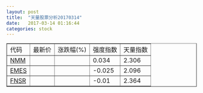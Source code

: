 ```yaml
---
layout: post
title:  "天量股票分析20170314"
date:   2017-03-14 01:16:44
categories: stock
---
```

<script type="text/javascript">
var stockList = []
stockList.push('gb_nmm');
stockList.push('gb_emes');
stockList.push('gb_fnsr');
</script>

<table border="1">
 <tr>
  <td>代码</td>
  <td>最新价</td>
  <td>涨跌幅(%)</td>
 <td>强度指数</td>
 <td>天量指数</td>
</tr>
  <tr id="nmm"><td><a href="http://stock.finance.sina.com.cn/usstock/quotes/NMM.html" target="_blank">NMM</a></td><td></td><td></td><td>0.034</td><td>2.306</td></tr>
  <tr id="emes"><td><a href="http://stock.finance.sina.com.cn/usstock/quotes/EMES.html" target="_blank">EMES</a></td><td></td><td></td><td>-0.025</td><td>2.096</td></tr>
  <tr id="fnsr"><td><a href="http://stock.finance.sina.com.cn/usstock/quotes/FNSR.html" target="_blank">FNSR</a></td><td></td><td></td><td>-0.01</td><td>2.364</td></tr>
</table>
